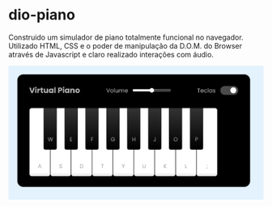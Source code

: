 # dio-piano

Construido um simulador de piano totalmente funcional no navegador.
Utilizado HTML, CSS e o poder de manipulação da D.O.M. do Browser através de Javascript e claro realizado interações com áudio.

![imagem-piano](src/images/screenshot-piano.png)
